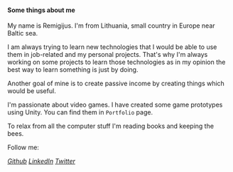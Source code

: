 #### Some things about me

My name is Remigijus. I'm from Lithuania, small country in Europe near Baltic sea.

I am always trying to learn new technologies that I would be able to use them in job-related and my personal projects. That's why I'm always working on some projects to learn those technologies as in my opinion the best way to learn something is just by doing. 

Another goal of mine is to create passive income by creating things which would be useful.

I'm passionate about video games. I have created some game prototypes using Unity. You can find them in `Portfolio` page.

To relax from all the computer stuff I'm reading books and keeping the bees.

Follow me:

<i class="bi bi-github" role="img" aria-label="GitHub">
    <a href="https://github.com/achmudas" target="_blank">Github</a>
</i>
<i class="bi bi-linkedin" role="img" aria-label="LinkedIn">
    <a class="link" href="https://www.linkedin.com/in/remigijuskutkaitis" target="_blank">LinkedIn</a>
</i>
<i class="bi bi-twitter" role="img" aria-label="Twitter">
    <a href="https://twitter.com/achmudas" target="_blank">Twitter</a>
</i>